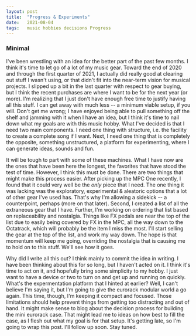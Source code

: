 ```yaml
---
layout: post
title:  "Progress & Experiments"
date:   2021-08-04
tags:   music hobbies decisions Progress
---
```


### Minimal

I've been wrestling with an idea for the better part of the past few months. I think it's time to let go of a lot of my music gear. Toward the end of 2020 and through the first quarter of 2021, I actually did really good at clearing out stuff I wasn't using, or that didn't fit into the near-term vision for musical projects. I slipped up a bit in the last quarter with respect to gear buying, but I think the recent purchases are where I want to be for the next year (or more). I'm realizing that I just don't have enough free time to justify having all this stuff. I can get away with much less -- a minimum viable setup, if you will. Don't get me wrong; I have enjoyed being able to pull something off the shelf and jamming with it when I have an idea, but I think it's time to nail down what my goals are with this music hobby. What I've decided is that I need two main components. I need one thing with structure, i.e. the facility to create a complete song if I want. Next, I need one thing that is completely the opposite, something unstructured, a platform for experimenting, where I can generate ideas, sounds and fun.

It will be tough to part with some of these machines. What I have now are the ones that have been here the longest, the favorites that have stood the test of time. However, I think this must be done. There are two things that might make this process easier. After picking up the MPC One recently, I found that it could very well be the _only_ piece that I need. The one thing it was lacking was the exploratory, experimental & aleatoric options that a lot of other gear I've used has. That's why I'm allowing a sidekick -- a counterpoint, perhaps (more on that later). Second, I created a list of all the extraneous gear that I have. Further, I'm working on ordering that list based on replaceability and nostalgia. Things like FX pedals are near the top of the list due to easily being covered by FX in the MPC, all the way down to the Octatrack, which will probably be the item I miss the most. I'll start selling the gear at the top of the list, and work my way down. The hope is that momentum will keep me going, overriding the nostalgia that is causing me to hold on to this stuff. We'll see how it goes.

Why did I write all this out? I think mainly to commit the idea in writing. I have been thinking about this for so long, but I haven't acted on it. I think it's time to act on it, and hopefully bring some simplicity to my hobby. I just want to have a device or two to turn on and get up and running on quickly. What's the expermentation platform that I hinted at earlier? Well, I can't believe I'm saying it, but I'm going to give the eurorack modular world a go again. This time, though, I'm keeping it compact and focused. Those limitations should help prevent things from getting too distracting and out of hand. It might make sense to blog about the decision process for building the mini eurorack case. That might lead me to ideas on how best to fill the case, as I flesh out what my goal is for that setup. It's getting late, so I'm going to wrap this post. I'll follow up soon. Stay tuned. 
